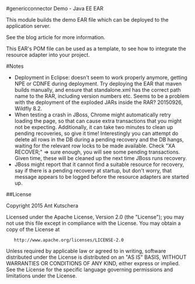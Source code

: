 #genericconnector Demo - Java EE EAR

This module builds the demo EAR file which can be deployed to the application server.

See the blog article for more information.

This EAR's POM file can be used as a template, to see how to integrate the resource adapter into your project.

#Notes
- Deployment in Eclipse: doesn't seem to work properly anymore, getting NPE or CDNFE during deployment. Try deploying the EAR that maven builds manually, and ensure that standalone.xml has the correct path name to the RAR, including version numbers etc.  Seems to be a problem with the deployment of the exploded JARs inside the RAR? 20150926, Wildfly 8.2.
- When testing a crash in JBoss, Chrome might automatically retry loading the page, so that can cause extra transactions that you might not be expecting. Additionally, it can take two minutes to clean up pending recoveries, so give it time! Interestingly you can attempt do delete all rows in the DB during a pending recovery and the DB hangs, waiting for the relevant row locks to be made available. Check "XA RECOVER;" => sure enough, you will see some pending transactions. Given time, these will be cleaned up the next time JBoss runs recovery.
- JBoss might report that it cannot find a suitable resource for recovery, say if there is a pending recovery at startup, but don't worry, that message appears to be logged before the resource adapters are started up.

##License

 Copyright 2015 Ant Kutschera

   Licensed under the Apache License, Version 2.0 (the "License");
   you may not use this file except in compliance with the License.
   You may obtain a copy of the License at

       http://www.apache.org/licenses/LICENSE-2.0

   Unless required by applicable law or agreed to in writing, software
   distributed under the License is distributed on an "AS IS" BASIS,
   WITHOUT WARRANTIES OR CONDITIONS OF ANY KIND, either express or implied.
   See the License for the specific language governing permissions and
   limitations under the License.
